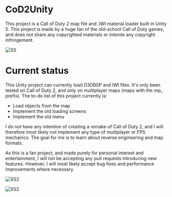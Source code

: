 # CoD2Unity
This project is a Call of Duty 2 map file and .IWI material loader built in Unity 5. This project is made by a huge fan of the old-school Call of Duty games, and does not share any copyrighted materials or intends any copyright infringement.


![SS](https://puu.sh/kkKCK/b41982bffc.jpg)


# Current status
This Unity project can currently load D3DBSP and IWI files. It's only been tested on Call of Duty 2, and only on multiplayer maps (maps with the mp_ prefix). The to-do list of this project currently is: 

- Load objects from the map
- Implement the old loading screens
- Implement the old menu

I do not have any intention of creating a remake of Call of Duty 2, and I will therefore most likely not implement any type of multiplayer or FPS mechanics. The goal for me is to learn about reverse engineering and map formats.

As this is a fan project, and made purely for personal interest and entertainment, I will not be accepting any pull requests introducing new features. However, I will most likely accept bug fixes and performance improvements where necessary.

![SS2](https://i.imgur.com/ebwxC49.jpg)

![SS2](https://i.imgur.com/oBsoLjO.jpg)
